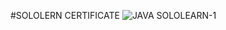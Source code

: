 #SOLOLERN CERTIFICATE
![JAVA SOLOLEARN-1](https://user-images.githubusercontent.com/73931125/120928757-a90d9100-c703-11eb-8efc-c88837c732c0.png)


